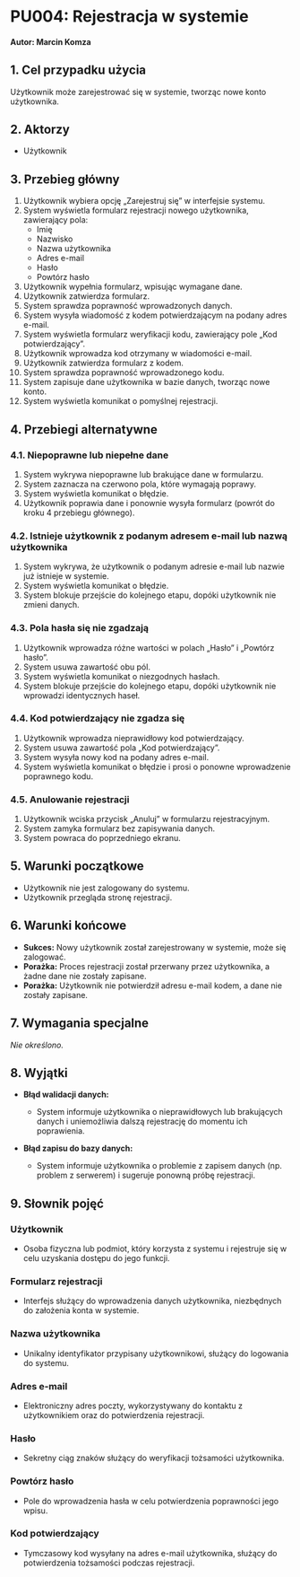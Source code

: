 # PU004: Rejestracja w systemie

#### Autor: Marcin Komza

## 1. Cel przypadku użycia  
Użytkownik może zarejestrować się w systemie, tworząc nowe konto użytkownika.

## 2. Aktorzy  
- Użytkownik

## 3. Przebieg główny  
1. Użytkownik wybiera opcję „Zarejestruj się” w interfejsie systemu.  
2. System wyświetla formularz rejestracji nowego użytkownika, zawierający pola:  
   - Imię  
   - Nazwisko  
   - Nazwa użytkownika  
   - Adres e-mail  
   - Hasło  
   - Powtórz hasło  
3. Użytkownik wypełnia formularz, wpisując wymagane dane.  
4. Użytkownik zatwierdza formularz.  
5. System sprawdza poprawność wprowadzonych danych.  
6. System wysyła wiadomość z kodem potwierdzającym na podany adres e-mail.  
7. System wyświetla formularz weryfikacji kodu, zawierający pole „Kod potwierdzający”.  
8. Użytkownik wprowadza kod otrzymany w wiadomości e-mail.  
9. Użytkownik zatwierdza formularz z kodem.  
10. System sprawdza poprawność wprowadzonego kodu.  
11. System zapisuje dane użytkownika w bazie danych, tworząc nowe konto.  
12. System wyświetla komunikat o pomyślnej rejestracji.

## 4. Przebiegi alternatywne  

### 4.1. Niepoprawne lub niepełne dane  
1. System wykrywa niepoprawne lub brakujące dane w formularzu.  
2. System zaznacza na czerwono pola, które wymagają poprawy.  
3. System wyświetla komunikat o błędzie.  
4. Użytkownik poprawia dane i ponownie wysyła formularz (powrót do kroku 4 przebiegu głównego).  

### 4.2. Istnieje użytkownik z podanym adresem e-mail lub nazwą użytkownika  
1. System wykrywa, że użytkownik o podanym adresie e-mail lub nazwie już istnieje w systemie.  
2. System wyświetla komunikat o błędzie.  
3. System blokuje przejście do kolejnego etapu, dopóki użytkownik nie zmieni danych.  

### 4.3. Pola hasła się nie zgadzają  
1. Użytkownik wprowadza różne wartości w polach „Hasło” i „Powtórz hasło”.  
2. System usuwa zawartość obu pól.  
3. System wyświetla komunikat o niezgodnych hasłach.  
4. System blokuje przejście do kolejnego etapu, dopóki użytkownik nie wprowadzi identycznych haseł.

### 4.4. Kod potwierdzający nie zgadza się  
1. Użytkownik wprowadza nieprawidłowy kod potwierdzający.  
2. System usuwa zawartość pola „Kod potwierdzający”.  
3. System wysyła nowy kod na podany adres e-mail.  
4. System wyświetla komunikat o błędzie i prosi o ponowne wprowadzenie poprawnego kodu.

### 4.5. Anulowanie rejestracji  
1. Użytkownik wciska przycisk „Anuluj” w formularzu rejestracyjnym.  
2. System zamyka formularz bez zapisywania danych.  
3. System powraca do poprzedniego ekranu.

## 5. Warunki początkowe  
- Użytkownik nie jest zalogowany do systemu.  
- Użytkownik przegląda stronę rejestracji.  

## 6. Warunki końcowe  
- **Sukces:** Nowy użytkownik został zarejestrowany w systemie, może się zalogować.  
- **Porażka:** Proces rejestracji został przerwany przez użytkownika, a żadne dane nie zostały zapisane.  
- **Porażka:** Użytkownik nie potwierdził adresu e-mail kodem, a dane nie zostały zapisane.

## 7. Wymagania specjalne  
*Nie określono.*

## 8. Wyjątki  

- **Błąd walidacji danych:**  
  - System informuje użytkownika o nieprawidłowych lub brakujących danych i uniemożliwia dalszą rejestrację do momentu ich poprawienia.

- **Błąd zapisu do bazy danych:**  
  - System informuje użytkownika o problemie z zapisem danych (np. problem z serwerem) i sugeruje ponowną próbę rejestracji.

## 9. Słownik pojęć  

### Użytkownik  
- Osoba fizyczna lub podmiot, który korzysta z systemu i rejestruje się w celu uzyskania dostępu do jego funkcji.

### Formularz rejestracji  
- Interfejs służący do wprowadzenia danych użytkownika, niezbędnych do założenia konta w systemie.

### Nazwa użytkownika  
- Unikalny identyfikator przypisany użytkownikowi, służący do logowania do systemu.

### Adres e-mail  
- Elektroniczny adres poczty, wykorzystywany do kontaktu z użytkownikiem oraz do potwierdzenia rejestracji.

### Hasło  
- Sekretny ciąg znaków służący do weryfikacji tożsamości użytkownika.

### Powtórz hasło  
- Pole do wprowadzenia hasła w celu potwierdzenia poprawności jego wpisu.

### Kod potwierdzający  
- Tymczasowy kod wysyłany na adres e-mail użytkownika, służący do potwierdzenia tożsamości podczas rejestracji.
